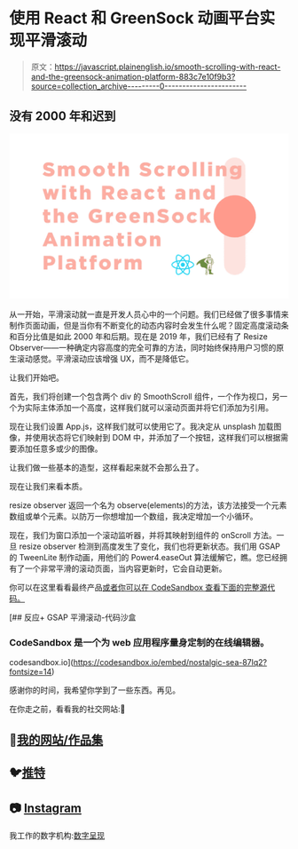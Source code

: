 # 使用 React 和 GreenSock 动画平台实现平滑滚动

> 原文：<https://javascript.plainenglish.io/smooth-scrolling-with-react-and-the-greensock-animation-platform-883c7e10f9b3?source=collection_archive---------0----------------------->

## 没有 2000 年和迟到

![](img/ffc160b244b5382ff275170e68314991.png)

从一开始，平滑滚动就一直是开发人员心中的一个问题。我们已经做了很多事情来制作页面动画，但是当你有不断变化的动态内容时会发生什么呢？固定高度滚动条和百分比值是如此 2000 年和后期。现在是 2019 年，我们已经有了 Resize Observer——一种确定内容高度的完全可靠的方法，同时始终保持用户习惯的原生滚动感觉。平滑滚动应该增强 UX，而不是降低它。

让我们开始吧。

首先，我们将创建一个包含两个 div 的 SmoothScroll 组件，一个作为视口，另一个为实际主体添加一个高度，这样我们就可以滚动页面并将它们添加为引用。

现在让我们设置 App.js，这样我们就可以使用它了。我决定从 unsplash 加载图像，并使用状态将它们映射到 DOM 中，并添加了一个按钮，这样我们可以根据需要添加任意多或少的图像。

让我们做一些基本的造型，这样看起来就不会那么丑了。

现在让我们来看本质。

resize observer 返回一个名为 observe(elements)的方法，该方法接受一个元素数组或单个元素。以防万一你想增加一个数组，我决定增加一个小循环。

现在，我们为窗口添加一个滚动监听器，并将其映射到组件的 onScroll 方法。一旦 resize observer 检测到高度发生了变化，我们也将更新状态。我们用 GSAP 的 TweenLite 制作动画，用他们的 Power4.easeOut 算法缓解它，瞧。您已经拥有了一个非常平滑的滚动页面，当内容更新时，它会自动更新。

你可以在这里看看最终产品[或者你可以在 CodeSandbox 查看下面的完整源代码。](https://87lq2.codesandbox.io/)

 [## 反应+ GSAP 平滑滚动-代码沙盒

### CodeSandbox 是一个为 web 应用程序量身定制的在线编辑器。

codesandbox.io](https://codesandbox.io/embed/nostalgic-sea-87lq2?fontsize=14) 

感谢你的时间，我希望你学到了一些东西。再见。

在你走之前，看看我的社交网站:👀

## 🔗[我的网站/作品集](https://alekangelov.com)

## 🐦[推特](https://twitter.com/39strife)

## 📷 [Instagram](https://instagram.com/angelov.alek)

我工作的数字机构:[数字呈现](https://digitalpresent.io)
